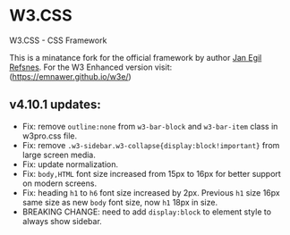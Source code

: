 # W3.CSS
W3.CSS - CSS Framework

This is a minatance fork for the official framework by author [Jan Egil Refsnes](https://github.com/JaniRefsnes/w3css).
For the W3 Enhanced version visit: (https://emnawer.github.io/w3e/)

## v4.10.1 updates:
- Fix: remove `outline:none` from `w3-bar-block` and `w3-bar-item` class in w3pro.css file.
- Fix: remove `.w3-sidebar.w3-collapse{display:block!important}` from large screen media.
- Fix: update normalization.
- Fix: `body,HTML` font size increased from 15px to 16px for better support on modern screens.
- Fix: heading `h1` to `h6` font size increased by 2px. Previous `h1` size 16px same size as new `body` font size, now `h1` 18px in size.
- BREAKING CHANGE: need to add `display:block` to element style to always show sidebar.




